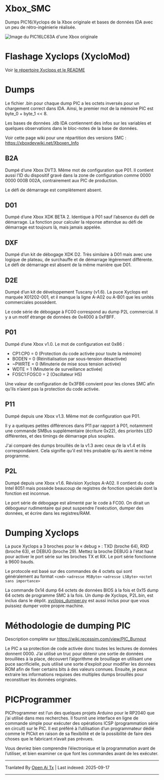 # Xbox_SMC
Dumps PIC16/Xyclops de la Xbox originale et bases de données IDA avec un peu de rétro-ingénierie réalisée.

![Image du PIC16LC63A d'une Xbox originale](https://raw.githubusercontent.com/Prehistoricman/Xbox_SMC/master/pic16lc63a.jpg)

# Flashage Xyclops (XycloMod)
Voir [le répertoire Xyclops et le README](/Xyclops)

# Dumps
Le fichier .bin pour chaque dump PIC a les octets inversés pour un chargement correct dans IDA. Ainsi, le premier mot de la mémoire PIC est byte_0 + byte_1 << 8.

Les bases de données .idb IDA contiennent des infos sur les variables et quelques observations dans le bloc-notes de la base de données.

Voir cette page wiki pour une répartition des versions SMC : https://xboxdevwiki.net/Xboxen_Info

## B2A
Dumpé d’une Xbox DVT3. Même mot de configuration que P01. Il contient aussi l’ID du dispositif gravé dans la zone de configuration comme 0000 0000 000B 002A, contrairement aux PIC de production.

Le défi de démarrage est complètement absent.

## D01
Dumpé d’une Xbox XDK BETA 2. Identique à P01 sauf l’absence du défi de démarrage. La fonction pour calculer la réponse attendue au défi de démarrage est toujours là, mais jamais appelée.

## DXF
Dumpé d’un kit de débogage XDK D2. Très similaire à D01 mais avec une logique de plateau, de surchauffe et de démarrage légèrement différente. Le défi de démarrage est absent de la même manière que D01.

## D2E
Dumpé d’un kit de développement Tuscany (v1.6). La puce Xyclops est marquée X01202-001, et il manque la ligne A-A02 ou A-B01 que les unités commerciales possèdent.

Le code série de débogage à FC00 correspond au dump P2L commercial. Il y a un motif étrange de données de 0x4000 à 0xFBFF.

## P01
Dumpé d’une Xbox v1.0. Le mot de configuration est 0x86 :
- CP1:CP0 = 0 (Protection du code activée pour toute la mémoire)
- BODEN = 0 (Réinitialisation par sous-tension désactivée)
- ~PWRTE = 0 (Minuterie de mise sous tension activée)
- WDTE = 1 (Minuterie de surveillance activée)
- FOSC1:FOSC0 = 2 (Oscillateur HS)

Une valeur de configuration de 0x3FB6 convient pour les clones SMC afin qu’ils n’aient pas la protection du code activée.

## P11
Dumpé depuis une Xbox v1.3. Même mot de configuration que P01.

Il y a quelques petites différences dans P11 par rapport à P01, notamment une commande SMBus supplémentaire (écriture 0x22), des priorités LED différentes, et des timings de démarrage plus souples.

J'ai comparé des dumps brouillés de la v1.3 avec ceux de la v1.4 et ils correspondaient. Cela signifie qu'il est très probable qu'ils aient le même programme.

## P2L
Dumpé depuis une Xbox v1.6. Révision Xyclops A-A02. Il contient du code Intel 8051 mais possède beaucoup de registres de fonction spéciale dont la fonction est inconnue.

Le port série de débogage est alimenté par le code à FC00. On dirait un débogueur rudimentaire qui peut suspendre l'exécution, dumper des données, et écrire dans les registres/RAM.

# Dumping Xyclops

La puce Xyclops a 3 broches pour le « debug » : TXD (broche 64), RXD (broche 63), et DEBUG (broche 29). Mettez la broche DEBUG à l'état haut pour activer le port série sur les broches TX et RX. Le port série fonctionne à 9600 bauds.

Le protocole est basé sur des commandes de 4 octets qui sont généralement au format `<cmd>` `<adresse MSByte>` `<adresse LSByte>` `<octet sans importance>`

La commande 0x14 dump 64 octets de données BIOS à la fois et 0x15 dump 64 octets de programme SMC à la fois. Un dump de Xyclops, P2L.bin, est inclus dans le dépôt. [xyclops_dumper.py](/Xyclops/xyclops_dumper.py) est aussi inclus pour que vous puissiez dumper votre propre machine.

# Méthodologie de dumping PIC
Description complète sur https://wiki.recessim.com/view/PIC_Burnout

Le PIC a sa protection de code activée donc toutes les lectures de données donnent 0000. J’ai utilisé un truc pour obtenir une sortie de données brouillées à la place, découvert l’algorithme de brouillage en utilisant une puce sacrificielle, puis utilisé une sorte d’exploit pour modifier les données ROM afin de fixer certains bits à des valeurs connues. Ensuite, je peux extraire les informations requises des multiples dumps brouillés pour reconstituer les données originales.

# PICProgrammer
PICProgrammer est l’un des quelques projets Arduino pour le RP2040 que j’ai utilisé dans mes recherches. Il fournit une interface en ligne de commande simple pour exécuter des opérations ICSP (programmation série en circuit) sur le PIC. Il est préféré à l’utilisation d’un programmateur dédié comme le PICkit en raison de sa flexibilité et de la possibilité de faire des choses que le fabricant n’avait pas prévues.

Vous devriez bien comprendre l’électronique et la programmation avant de l’utiliser, et bien examiner ce que font les commandes avant de les exécuter.


---

Tranlated By [Open Ai Tx](https://github.com/OpenAiTx/OpenAiTx) | Last indexed: 2025-09-17

---